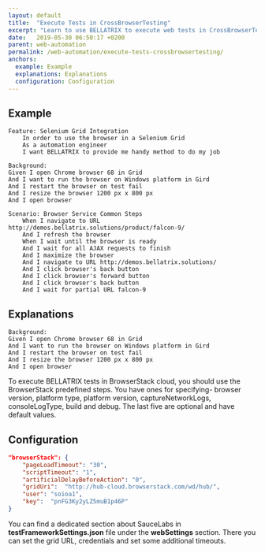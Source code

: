 ```yaml
---
layout: default
title:  "Execute Tests in CrossBrowserTesting"
excerpt: "Learn to use BELLATRIX to execute web tests in CrossBrowserTesting."
date:   2019-05-30 06:50:17 +0200
parent: web-automation
permalink: /web-automation/execute-tests-crossbrowsertesting/
anchors:
  example: Example
  explanations: Explanations
  configuration: Configuration
---
```

Example
-------
```
Feature: Selenium Grid Integration
	In order to use the browser in a Selenium Grid
	As a automation engineer
	I want BELLATRIX to provide me handy method to do my job

Background: 
Given I open Chrome browser 68 in Grid
And I want to run the browser on Windows platform in Gird
And I restart the browser on test fail
And I resize the browser 1200 px x 800 px
And I open browser

Scenario: Browser Service Common Steps
	When I navigate to URL http://demos.bellatrix.solutions/product/falcon-9/
	And I refresh the browser
	When I wait until the browser is ready
	And I wait for all AJAX requests to finish
	And I maximize the browser
	And I navigate to URL http://demos.bellatrix.solutions/
	And I click browser's back button
	And I click browser's forward button
    And I click browser's back button
	And I wait for partial URL falcon-9
```

Explanations
------------
```
Background: 
Given I open Chrome browser 68 in Grid
And I want to run the browser on Windows platform in Gird
And I restart the browser on test fail
And I resize the browser 1200 px x 800 px
And I open browser
```
To execute BELLATRIX tests in BrowserStack cloud, you should use the BrowserStack predefined steps. You have ones for specifying- browser version, platform type, platform version, captureNetworkLogs, consoleLogType, build and debug. The last five are optional and have default values.

Configuration
-------------
```json
"browserStack": {
	"pageLoadTimeout": "30",
	"scriptTimeout": "1",
	"artificialDelayBeforeAction": "0",
	"gridUri":  "http://hub-cloud.browserstack.com/wd/hub/",
	"user": "soioa1",
	"key":  "pnFG3Ky2yLZ5muB1p46P"
}
```
You can find a dedicated section about SauceLabs in **testFrameworkSettings.json** file under the **webSettings** section. There you can set the grid URL, credentials and set some additional timeouts.